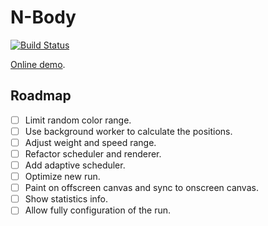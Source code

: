 # N-Body

[![Build Status](https://travis-ci.com/EFanZh/n-body.svg?branch=master)](https://travis-ci.com/EFanZh/n-body)

[Online demo](http://efanzh.org/n-body/).

## Roadmap

- [ ] Limit random color range.
- [ ] Use background worker to calculate the positions.
- [ ] Adjust weight and speed range.
- [ ] Refactor scheduler and renderer.
- [ ] Add adaptive scheduler.
- [ ] Optimize new run.
- [ ] Paint on offscreen canvas and sync to onscreen canvas.
- [ ] Show statistics info.
- [ ] Allow fully configuration of the run.

